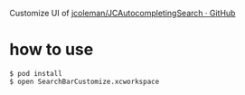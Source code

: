 Customize UI of [jcoleman/JCAutocompletingSearch · GitHub](https://github.com/jcoleman/JCAutocompletingSearch "jcoleman/JCAutocompletingSearch · GitHub")

# how to use

```
$ pod install
$ open SearchBarCustomize.xcworkspace
```